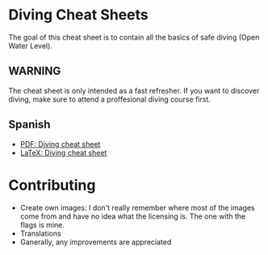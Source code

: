 # Diving Cheat Sheets

The goal of this cheat sheet is to contain all the basics of safe diving (Open Water Level).

## WARNING

The cheat sheet is only intended as a fast refresher. If you want to discover diving, make sure to attend a proffesional diving course first. 

## Spanish

- [PDF: Diving cheat sheet](./es/diving_sheet_es.pdf)
- [LaTeX: Diving cheat sheet](./es/diving_sheet_es.tex)

# Contributing

- Create own images: I don't really remember where most of the images come from and have no idea what the licensing is. The one with the flags is mine.
- Translations
- Ganerally, any improvements are appreciated
